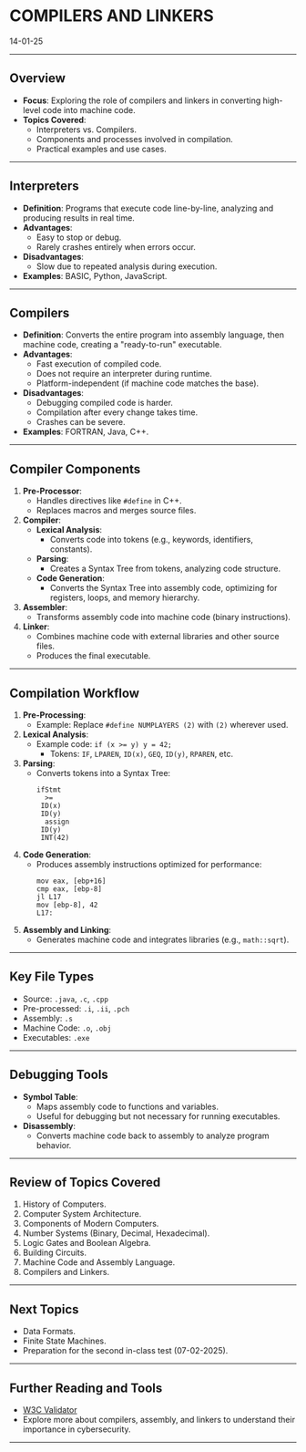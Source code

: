 # COMPILERS AND LINKERS
14-01-25

---

## Overview
- **Focus**: Exploring the role of compilers and linkers in converting high-level code into machine code.
- **Topics Covered**:
  - Interpreters vs. Compilers.
  - Components and processes involved in compilation.
  - Practical examples and use cases.

---

## Interpreters
- **Definition**: Programs that execute code line-by-line, analyzing and producing results in real time.
- **Advantages**:
  - Easy to stop or debug.
  - Rarely crashes entirely when errors occur.
- **Disadvantages**:
  - Slow due to repeated analysis during execution.
- **Examples**: BASIC, Python, JavaScript.

---

## Compilers
- **Definition**: Converts the entire program into assembly language, then machine code, creating a "ready-to-run" executable.
- **Advantages**:
  - Fast execution of compiled code.
  - Does not require an interpreter during runtime.
  - Platform-independent (if machine code matches the base).
- **Disadvantages**:
  - Debugging compiled code is harder.
  - Compilation after every change takes time.
  - Crashes can be severe.
- **Examples**: FORTRAN, Java, C++.

---

## Compiler Components
1. **Pre-Processor**:
   - Handles directives like `#define` in C++.
   - Replaces macros and merges source files.
2. **Compiler**:
   - **Lexical Analysis**:
     - Converts code into tokens (e.g., keywords, identifiers, constants).
   - **Parsing**:
     - Creates a Syntax Tree from tokens, analyzing code structure.
   - **Code Generation**:
     - Converts the Syntax Tree into assembly code, optimizing for registers, loops, and memory hierarchy.
3. **Assembler**:
   - Transforms assembly code into machine code (binary instructions).
4. **Linker**:
   - Combines machine code with external libraries and other source files.
   - Produces the final executable.

---

## Compilation Workflow
1. **Pre-Processing**:
   - Example: Replace `#define NUMPLAYERS (2)` with `(2)` wherever used.
2. **Lexical Analysis**:
   - Example code: `if (x >= y) y = 42;`
     - Tokens: `IF`, `LPAREN`, `ID(x)`, `GEQ`, `ID(y)`, `RPAREN`, etc.
3. **Parsing**:
   - Converts tokens into a Syntax Tree:
     ```
     ifStmt
       >=
      ID(x)
      ID(y)
       assign
      ID(y)
      INT(42)
     ```
4. **Code Generation**:
   - Produces assembly instructions optimized for performance:
     ```
     mov eax, [ebp+16]
     cmp eax, [ebp-8]
     jl L17
     mov [ebp-8], 42
     L17:
     ```
5. **Assembly and Linking**:
   - Generates machine code and integrates libraries (e.g., `math::sqrt`).

---

## Key File Types
- Source: `.java`, `.c`, `.cpp`
- Pre-processed: `.i`, `.ii`, `.pch`
- Assembly: `.s`
- Machine Code: `.o`, `.obj`
- Executables: `.exe`

---

## Debugging Tools
- **Symbol Table**:
  - Maps assembly code to functions and variables.
  - Useful for debugging but not necessary for running executables.
- **Disassembly**:
  - Converts machine code back to assembly to analyze program behavior.

---

## Review of Topics Covered
1. History of Computers.
2. Computer System Architecture.
3. Components of Modern Computers.
4. Number Systems (Binary, Decimal, Hexadecimal).
5. Logic Gates and Boolean Algebra.
6. Building Circuits.
7. Machine Code and Assembly Language.
8. Compilers and Linkers.

---

## Next Topics
- Data Formats.
- Finite State Machines.
- Preparation for the second in-class test (07-02-2025).

---

## Further Reading and Tools
- [W3C Validator](https://validator.w3.org/)
- Explore more about compilers, assembly, and linkers to understand their importance in cybersecurity.

---